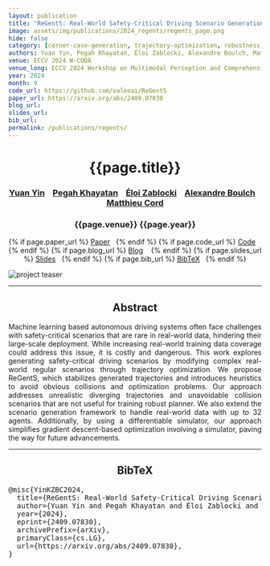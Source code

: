 ```yaml
---
layout: publication
title: "ReGentS: Real-World Safety-Critical Driving Scenario Generation Made Stable"
image: assets/img/publications/2024_regents/regents_page.png
hide: false
category: [corner-case-generation, trajectory-optimization, robustness, planning, reliability]
authors: Yuan Yin, Pegah Khayatan, Éloi Zablocki, Alexandre Boulch, Matthieu Cord
venue: ECCV 2024 W-CODA
venue_long: ECCV 2024 Workshop on Multimodal Perception and Comprehension of Corner Cases in Autonomous Driving
year: 2024
month: 9
code_url: https://github.com/valeoai/ReGentS
paper_url: https://arxiv.org/abs/2409.07830
blog_url: 
slides_url: 
bib_url: 
permalink: /publications/regents/
---
```


<h1 align="center"> {{page.title}} </h1>
<!-- Simple call of authors -->
<!-- <h3 align="center"> {{page.authors}} </h3> -->
<!-- Alternatively you can add links to author pages -->
<h3 align="center"> <a href="https://yuan-yin.github.io/">Yuan Yin</a> &nbsp;&nbsp; <a href="https://pegah-kh.github.io/">Pegah Khayatan</a> &nbsp;&nbsp; <a href="https://scholar.google.fr/citations?user=dOkbUmEAAAAJ">Éloi Zablocki</a> &nbsp;&nbsp; <a href="https://www.boulch.eu/">Alexandre Boulch</a> &nbsp;&nbsp; <a href="https://cord.isir.upmc.fr/">Matthieu Cord</a> </h3>


<h3 align="center"> {{page.venue}} {{page.year}} </h3>

<div align="center">
  <p>
    {% if page.paper_url %}
    <a href="{{ page.paper_url }}"><i class="far fa-file-pdf"></i> Paper</a>&nbsp;&nbsp;
    {% endif %}
    {% if page.code_url %}
    <a href="{{ page.code_url }}"><i class="fab fa-github"></i> Code</a> &nbsp;&nbsp;
    {% endif %}
    {% if page.blog_url %}
    <a href="{{ page.blog_url }}"><i class="fab fa-blogger"></i> Blog</a> &nbsp;&nbsp;
    {% endif %}
    {% if page.slides_url %}
    <a href="{{ page.slides_url }}"><i class="far fa-file-pdf"></i> Slides</a>&nbsp;&nbsp;
    {% endif %}
    {% if page.bib_url %}
    <a href="{{ page.bib_url}}"><i class="far fa-file-alt"></i> BibTeX</a>&nbsp;&nbsp;
    {% endif %}
  </p>
</div>

<div class="publication-teaser">
    <img src="../../{{ page.image }}" alt="project teaser"/>
</div>

<hr>

<h2 align="center">Abstract</h2>

<p align="justify"> Machine learning based autonomous driving systems often face challenges with safety-critical scenarios that are rare in real-world data, hindering their large-scale deployment. While increasing real-world training data coverage could address this issue, it is costly and dangerous. This work explores generating safety-critical driving scenarios by modifying complex real-world regular scenarios through trajectory optimization. We propose ReGentS, which stabilizes generated trajectories and introduces heuristics to avoid obvious collisions and optimization problems. Our approach addresses unrealistic diverging trajectories and unavoidable collision scenarios that are not useful for training robust planner. We also extend the scenario generation framework to handle real-world data with up to 32 agents. Additionally, by using a differentiable simulator, our approach simplifies gradient descent-based optimization involving a simulator, paving the way for future advancements. </p>

<hr>

<h2  align="center">BibTeX</h2>
<left>
  <pre class="bibtex-box">
@misc{YinKZBC2024,
  title={ReGentS: Real-World Safety-Critical Driving Scenario Generation Made Stable}, 
  author={Yuan Yin and Pegah Khayatan and Éloi Zablocki and Alexandre Boulch and Matthieu Cord},
  year={2024},
  eprint={2409.07830},
  archivePrefix={arXiv},
  primaryClass={cs.LG},
  url={https://arxiv.org/abs/2409.07830}, 
}
  </pre>
</left>

<br>
